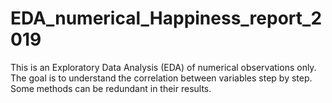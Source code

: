 # EDA_numerical_Happiness_report_2019
This is an Exploratory Data Analysis (EDA) of numerical observations only. 
The goal is to understand the correlation between variables step by step. 
Some methods can be redundant in their results. 
